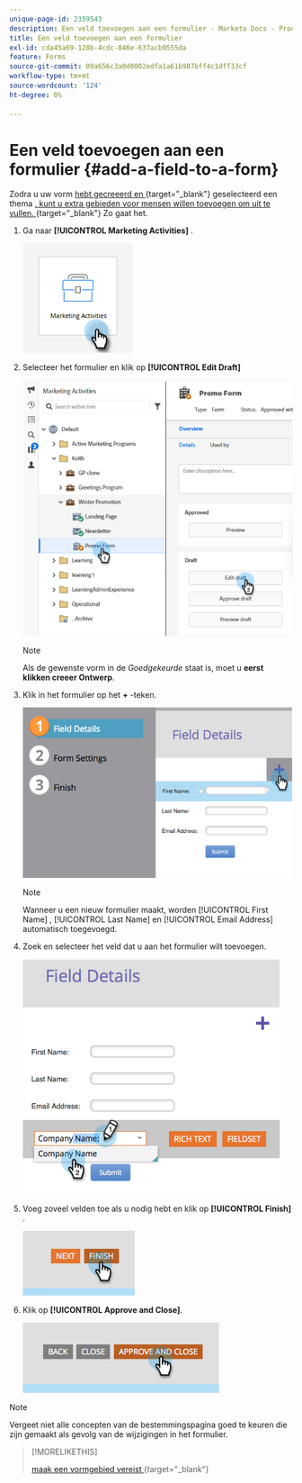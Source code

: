 ```yaml
---
unique-page-id: 2359543
description: Een veld toevoegen aan een formulier - Marketo Docs - Productdocumentatie
title: Een veld toevoegen aan een formulier
exl-id: cda45a69-128b-4cdc-846e-637acb9555da
feature: Forms
source-git-commit: 09a656c3a0d0002edfa1a61b987bff4c1dff33cf
workflow-type: tm+mt
source-wordcount: '124'
ht-degree: 0%

---
```


# Een veld toevoegen aan een formulier {#add-a-field-to-a-form}

Zodra u uw vorm [ hebt gecreeerd en ](/help/marketo/product-docs/demand-generation/forms/creating-a-form/create-a-form.md){target="_blank"} geselecteerd een thema [, kunt u extra gebieden voor mensen willen toevoegen om uit te vullen. ](/help/marketo/product-docs/demand-generation/forms/creating-a-form/select-a-form-theme.md){target="_blank"} Zo gaat het.

1. Ga naar **[!UICONTROL Marketing Activities]** .

   ![](assets/add-a-field-to-a-form-1.png)

1. Selecteer het formulier en klik op **[!UICONTROL Edit Draft]**

   ![](assets/add-a-field-to-a-form-2.png)

   >[!NOTE]
   >
   >Als de gewenste vorm in de _Goedgekeurde_ staat is, moet u **eerst klikken creeer Ontwerp**.

1. Klik in het formulier op het **+** -teken.

   ![](assets/add-a-field-to-a-form-3.png)

   >[!NOTE]
   >
   >Wanneer u een nieuw formulier maakt, worden [!UICONTROL First Name] , [!UICONTROL Last Name] en [!UICONTROL Email Address] automatisch toegevoegd.

1. Zoek en selecteer het veld dat u aan het formulier wilt toevoegen.

   ![](assets/add-a-field-to-a-form-4.png)

1. Voeg zoveel velden toe als u nodig hebt en klik op **[!UICONTROL Finish]** .

   ![](assets/add-a-field-to-a-form-5.png)

1. Klik op **[!UICONTROL Approve and Close]**.

   ![](assets/add-a-field-to-a-form-6.png)

>[!NOTE]
>
>Vergeet niet alle concepten van de bestemmingspagina goed te keuren die zijn gemaakt als gevolg van de wijzigingen in het formulier.

>[!MORELIKETHIS]
>
>[ maak een vormgebied vereist ](/help/marketo/product-docs/demand-generation/forms/creating-a-form/make-a-form-field-required.md){target="_blank"}

